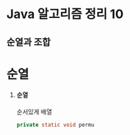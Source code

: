 # Java 알고리즘 정리 10

## 순열과 조합

# 순열

1. #### 순열

   순서있게 배열

   ```java
   private static void permu
   ```
